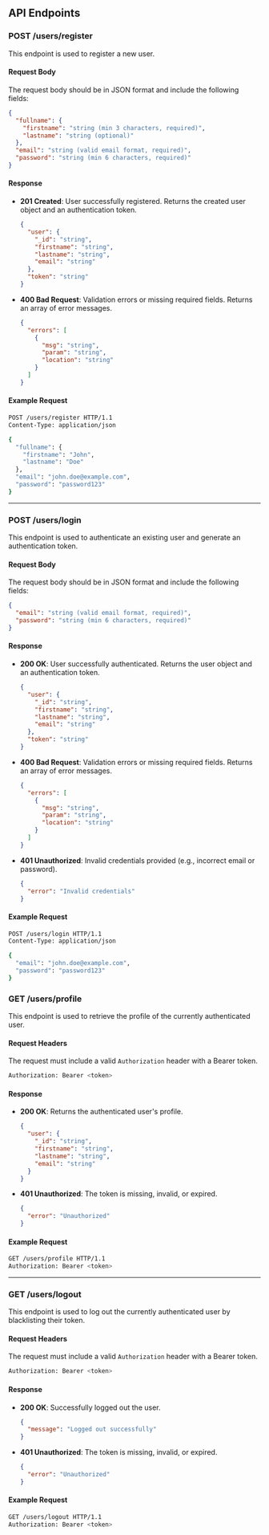 ## API Endpoints

### POST /users/register

This endpoint is used to register a new user.

#### Request Body
The request body should be in JSON format and include the following fields:

```json
{
  "fullname": {
    "firstname": "string (min 3 characters, required)",
    "lastname": "string (optional)"
  },
  "email": "string (valid email format, required)",
  "password": "string (min 6 characters, required)"
}
```

#### Response
- **201 Created**: User successfully registered. Returns the created user object and an authentication token.
  ```json
  {
    "user": {
      "_id": "string",
      "firstname": "string",
      "lastname": "string",
      "email": "string"
    },
    "token": "string"
  }
  ```
- **400 Bad Request**: Validation errors or missing required fields. Returns an array of error messages.
  ```json
  {
    "errors": [
      {
        "msg": "string",
        "param": "string",
        "location": "string"
      }
    ]
  }
  ```

#### Example Request
```bash
POST /users/register HTTP/1.1
Content-Type: application/json

{
  "fullname": {
    "firstname": "John",
    "lastname": "Doe"
  },
  "email": "john.doe@example.com",
  "password": "password123"
}
```
---

### POST /users/login

This endpoint is used to authenticate an existing user and generate an authentication token.

#### Request Body
The request body should be in JSON format and include the following fields:

```json
{
  "email": "string (valid email format, required)",
  "password": "string (min 6 characters, required)"
}
```

#### Response
- **200 OK**: User successfully authenticated. Returns the user object and an authentication token.
  ```json
  {
    "user": {
      "_id": "string",
      "firstname": "string",
      "lastname": "string",
      "email": "string"
    },
    "token": "string"
  }
  ```
- **400 Bad Request**: Validation errors or missing required fields. Returns an array of error messages.
  ```json
  {
    "errors": [
      {
        "msg": "string",
        "param": "string",
        "location": "string"
      }
    ]
  }
  ```
- **401 Unauthorized**: Invalid credentials provided (e.g., incorrect email or password).
  ```json
  {
    "error": "Invalid credentials"
  }
  ```

#### Example Request
```bash
POST /users/login HTTP/1.1
Content-Type: application/json

{
  "email": "john.doe@example.com",
  "password": "password123"
}
```
### GET /users/profile

This endpoint is used to retrieve the profile of the currently authenticated user.

#### Request Headers
The request must include a valid `Authorization` header with a Bearer token.

```bash
Authorization: Bearer <token>
```

#### Response
- **200 OK**: Returns the authenticated user's profile.
  ```json
  {
    "user": {
      "_id": "string",
      "firstname": "string",
      "lastname": "string",
      "email": "string"
    }
  }
  ```
- **401 Unauthorized**: The token is missing, invalid, or expired.
  ```json
  {
    "error": "Unauthorized"
  }
  ```

#### Example Request
```bash
GET /users/profile HTTP/1.1
Authorization: Bearer <token>
```

---

### GET /users/logout

This endpoint is used to log out the currently authenticated user by blacklisting their token.

#### Request Headers
The request must include a valid `Authorization` header with a Bearer token.

```bash
Authorization: Bearer <token>
```

#### Response
- **200 OK**: Successfully logged out the user.
  ```json
  {
    "message": "Logged out successfully"
  }
  ```
- **401 Unauthorized**: The token is missing, invalid, or expired.
  ```json
  {
    "error": "Unauthorized"
  }
  ```

#### Example Request
```bash
GET /users/logout HTTP/1.1
Authorization: Bearer <token>
```